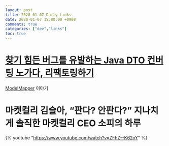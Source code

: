 ```yaml
---
layout: post
title: 2020-01-07 Daily Links
date: 2020-01-07 18:00:00 +0900
comments: true
categories: ["dev","links"]
toc: true
--- 
```


# [찾기 힘든 버그를 유발하는 Java DTO 컨버팅 노가다, 리팩토링하기](https://baek.dev/post/15/) 
[ModelMapper](http://modelmapper.org/) 이야기

# 마켓컬리 김슬아, “판다? 안판다?” 지나치게 솔직한 마켓컬리 CEO 소피의 하루
{% youtube "https://www.youtube.com/watch?v=ZFhZ--K62oY" %}
